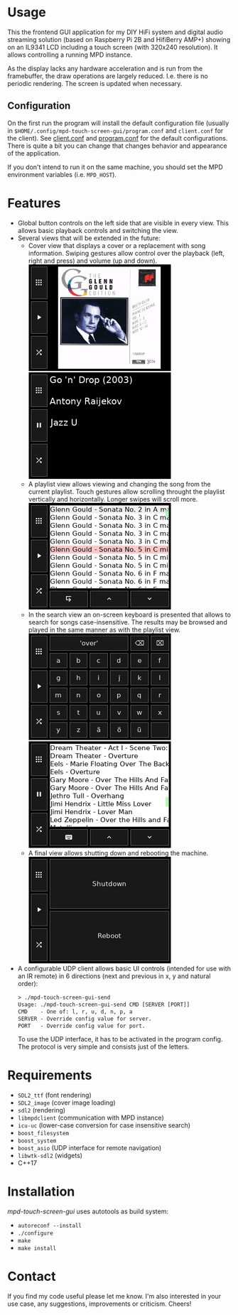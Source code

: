 # Usage

This the frontend GUI application for my DIY HiFi system and digital audio streaming solution (based on Raspberry Pi 2B and HifiBerry AMP+) showing on an IL9341 LCD including a touch screen (with 320x240 resolution). It allows controlling a running MPD instance.

As the display lacks any hardware acceleration and is run from the framebuffer, the draw operations are largely reduced. I.e. there is no periodic rendering. The screen is updated when necessary.

## Configuration

On the first run the program will install the default configuration file (usually in `$HOME/.config/mpd-touch-screen-gui/program.conf` and `client.conf` for the client). See [client.conf](data/client.conf) and [program.conf](data/program.conf) for the default configurations. There is quite a bit you can change that changes behavior and appearance of the application.

If you don't intend to run it on the same machine, you should set the MPD environment variables (i.e. `MPD_HOST`).

# Features

* Global button controls on the left side that are visible in every view. This allows basic playback controls and switching the view.
* Several views that will be extended in the future:
    * Cover view that displays a cover or a replacement with song information. Swiping gestures allow control over the playback (left, right and press) and volume (up and down).  
        ![cover swipe](/example-images/cover-swipe.png)
        ![cover swipe text](/example-images/cover-swipe-text.png)
    * A playlist view allows viewing and changing the song from the current playlist. Touch gestures allow scrolling throught the playlist vertically and horizontally. Longer swipes will scroll more.  
        ![playlist](/example-images/playlist.png)
    * In the search view an on-screen keyboard is presented that allows to search for songs case-insensitive. The results may be browsed and played in the same manner as with the playlist view.  
        ![search input](/example-images/search-input.png)
        ![search result](/example-images/search-result.png)
    * A final view allows shutting down and rebooting the machine.  
        ![shutdown](/example-images/shutdown.png)
* A configurable UDP client allows basic UI controls (intended for use with an IR remote) in 6 directions (next and previous in x, y and natural order):
    ```
    > ./mpd-touch-screen-gui-send 
    Usage: ./mpd-touch-screen-gui-send CMD [SERVER [PORT]]
    CMD    - One of: l, r, u, d, n, p, a
    SERVER - Override config value for server.
    PORT   - Override config value for port.
    ```
    To use the UDP interface, it has to be activated in the program config. The protocol is very simple and consists just of the letters.

# Requirements

* `SDL2_ttf` (font rendering)
* `SDL2_image` (cover image loading)
* `sdl2` (rendering)
* `libmpdclient` (communication with MPD instance)
* `icu-uc` (lower-case conversion for case insensitive search)
* `boost_filesystem`
* `boost_system`
* `boost_asio` (UDP interface for remote navigation)
* `libwtk-sdl2` (widgets)
* C++17

# Installation

*mpd-touch-screen-gui* uses autotools as build system:
* `autoreconf --install`
* `./configure`
* `make`
* `make install`

# Contact

If you find my code useful please let me know. I'm also interested in your use case, any suggestions, improvements or criticism. Cheers!
